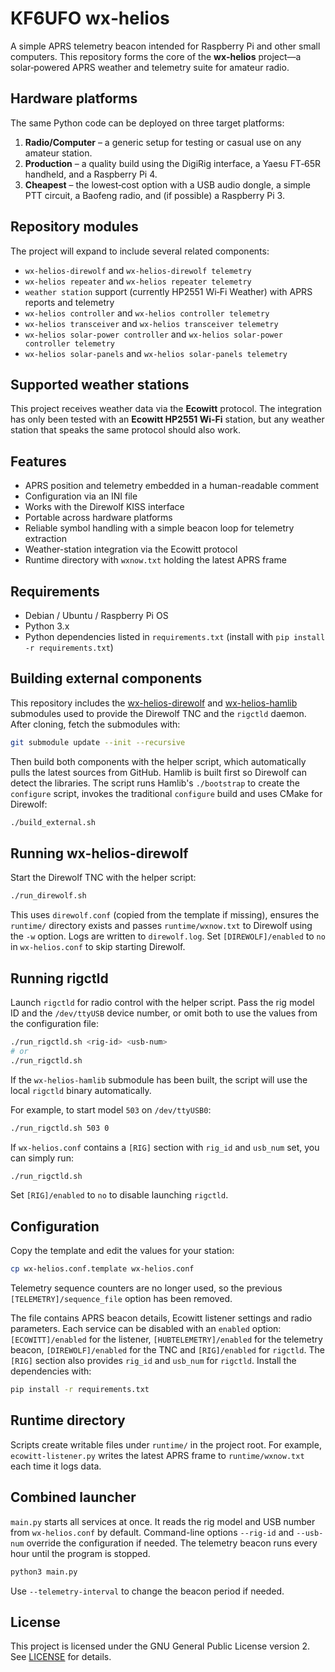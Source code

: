 # KF6UFO wx‑helios

A simple APRS telemetry beacon intended for Raspberry Pi and other small computers. This repository forms the core of the **wx‑helios** project—a solar‑powered APRS weather and telemetry suite for amateur radio.

## Hardware platforms

The same Python code can be deployed on three target platforms:

1. **Radio/Computer** – a generic setup for testing or casual use on any amateur station.
2. **Production** – a quality build using the DigiRig interface, a Yaesu FT‑65R handheld, and a Raspberry Pi 4.
3. **Cheapest** – the lowest‑cost option with a USB audio dongle, a simple PTT circuit, a Baofeng radio, and (if possible) a Raspberry Pi 3.

## Repository modules

The project will expand to include several related components:

- `wx-helios-direwolf` and `wx-helios-direwolf telemetry`
- `wx-helios repeater` and `wx-helios repeater telemetry`
- `weather station` support (currently HP2551 Wi‑Fi Weather) with APRS reports and telemetry
- `wx-helios controller` and `wx-helios controller telemetry`
- `wx-helios transceiver` and `wx-helios transceiver telemetry`
- `wx-helios solar-power controller` and `wx-helios solar-power controller telemetry`
- `wx-helios solar-panels` and `wx-helios solar-panels telemetry`

## Supported weather stations

This project receives weather data via the **Ecowitt** protocol. The integration
has only been tested with an **Ecowitt HP2551 Wi-Fi** station, but any weather
station that speaks the same protocol should also work.

## Features

- APRS position and telemetry embedded in a human-readable comment
- Configuration via an INI file
- Works with the Direwolf KISS interface
- Portable across hardware platforms
- Reliable symbol handling with a simple beacon loop for telemetry extraction
- Weather-station integration via the Ecowitt protocol
- Runtime directory with `wxnow.txt` holding the latest APRS frame

## Requirements

- Debian / Ubuntu / Raspberry Pi OS
- Python 3.x
- Python dependencies listed in `requirements.txt` (install with `pip install -r requirements.txt`)

## Building external components

This repository includes the
[wx-helios-direwolf](https://github.com/kf6ufo/wx-helios-direwolf) and
[wx-helios-hamlib](https://github.com/kf6ufo/wx-helios-hamlib) submodules used
to provide the Direwolf TNC and the `rigctld` daemon. After cloning, fetch the
submodules with:

```bash
git submodule update --init --recursive
```

Then build both components with the helper script, which automatically pulls
the latest sources from GitHub. Hamlib is built first so Direwolf can detect
the libraries. The script runs Hamlib's `./bootstrap` to create the
`configure` script, invokes the traditional `configure` build and uses CMake
for Direwolf:

```bash
./build_external.sh
```

## Running wx-helios-direwolf

Start the Direwolf TNC with the helper script:

```bash
./run_direwolf.sh
```

This uses `direwolf.conf` (copied from the template if missing), ensures the
`runtime/` directory exists and passes `runtime/wxnow.txt` to Direwolf using the
`-w` option. Logs are written to `direwolf.log`.
Set `[DIREWOLF]/enabled` to `no` in `wx-helios.conf` to skip starting Direwolf.

## Running rigctld

Launch `rigctld` for radio control with the helper script. Pass the rig model ID
and the `/dev/ttyUSB` device number, or omit both to use the values from the
configuration file:

```bash
./run_rigctld.sh <rig-id> <usb-num>
# or
./run_rigctld.sh
```

If the `wx-helios-hamlib` submodule has been built, the script will use the
local `rigctld` binary automatically.

For example, to start model `503` on `/dev/ttyUSB0`:

```bash
./run_rigctld.sh 503 0
```

If ``wx-helios.conf`` contains a ``[RIG]`` section with ``rig_id`` and
``usb_num`` set, you can simply run:

```bash
./run_rigctld.sh
```
Set `[RIG]/enabled` to `no` to disable launching ``rigctld``.


## Configuration

Copy the template and edit the values for your station:

```bash
cp wx-helios.conf.template wx-helios.conf
```

Telemetry sequence counters are no longer used, so the previous
`[TELEMETRY]/sequence_file` option has been removed.

The file contains APRS beacon details, Ecowitt listener settings and radio
parameters. Each service can be disabled with an ``enabled`` option:
``[ECOWITT]/enabled`` for the listener, ``[HUBTELEMETRY]/enabled`` for the
telemetry beacon, ``[DIREWOLF]/enabled`` for the TNC and ``[RIG]/enabled`` for
``rigctld``. The ``[RIG]`` section also provides ``rig_id`` and ``usb_num`` for
``rigctld``. Install the dependencies with:

```bash
pip install -r requirements.txt
```

## Runtime directory

Scripts create writable files under `runtime/` in the project root. For example,
`ecowitt-listener.py` writes the latest APRS frame to `runtime/wxnow.txt` each
time it logs data.

## Combined launcher

`main.py` starts all services at once. It reads the rig model and USB number
from ``wx-helios.conf`` by default. Command-line options ``--rig-id`` and
``--usb-num`` override the configuration if needed. The telemetry beacon runs
every hour until the program is stopped.

```bash
python3 main.py
```

Use `--telemetry-interval` to change the beacon period if needed.

## License

This project is licensed under the GNU General Public License version 2. See [LICENSE](LICENSE) for details.
